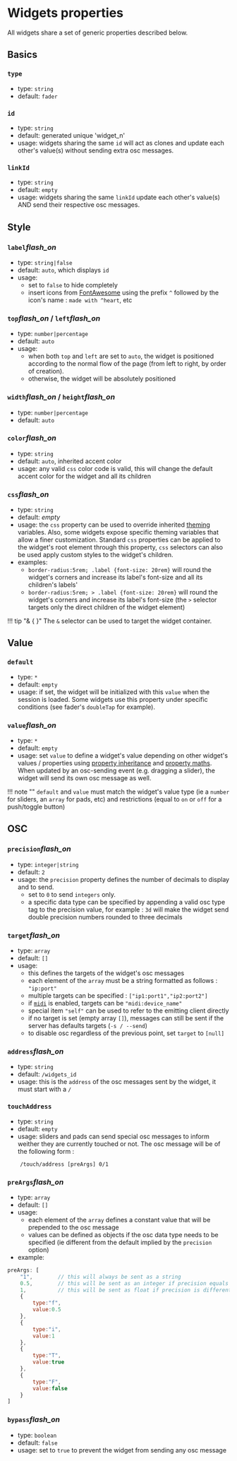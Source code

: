# Widgets properties

All widgets share a set of generic properties described below.

## Basics

### `type`
- type: `string`
- default: `fader`

### `id`
- type: `string`
- default: generated unique 'widget_n'
- usage: widgets sharing the same `id` will act as clones and update each other's value(s) without sending extra osc messages.

### `linkId`
- type: `string`
- default: `empty`
- usage: widgets sharing the same `linkId` update each other's value(s) AND send their respective osc messages.


## Style

### `label`<i class="md-icon" title="dynamic">flash_on</i>
- type: `string|false`
- default: `auto`, which displays `id`
- usage:
    - set to `false` to hide completely
    - insert icons from [FontAwesome](https://fontawesome.com/icons?d=gallery&s=solid&m=free) using the prefix `^` followed by the icon's name : `made with ^heart`, etc

### `top`<i class="md-icon" title="dynamic">flash_on</i> / `left`<i class="md-icon" title="dynamic">flash_on</i>
- type: `number|percentage`
- default: `auto`
- usage:
    - when both `top` and `left` are set to `auto`, the widget is positioned according to the normal flow of the page (from left to right, by order of creation).
    - otherwise, the widget will be absolutely positioned


### `width`<i class="md-icon" title="dynamic">flash_on</i> / `height`<i class="md-icon" title="dynamic">flash_on</i>
- type: `number|percentage`
- default: `auto`

### `color`<i class="md-icon" title="dynamic">flash_on</i>
- type: `string`
- default: `auto`, inherited accent color
- usage: any valid `css` color code is valid, this will change the default accent color for the widget and all its children


### `css`<i class="md-icon" title="dynamic">flash_on</i>
- type: `string`
- default: *empty*
- usage: the `css` property can be used to override inherited [theming](../extras/theming.md) variables. Also, some widgets expose specific theming variables that allow a finer customization. Standard `css` properties can be applied to the widget's root element through this property, `css` selectors can also be used apply custom styles to the widget's children.
- examples:
    - `border-radius:5rem; .label {font-size: 20rem}` will round the widget's corners and increase its label's font-size and all its children's labels'
    - `border-radius:5rem; > .label {font-size: 20rem}` will round the widget's corners and increase its label's font-size (the `>` selector targets only the direct children of the widget element)

!!! tip "& { }"
    The `&` selector can be used to target the widget container.

## Value

### `default`
- type: `*`
- default: `empty`
- usage: if set, the widget will be initialized with this `value` when the session is loaded. Some widgets use this property under specific conditions (see fader's `doubleTap` for example).


### `value`<i class="md-icon" title="dynamic">flash_on</i>
- type: `*`
- default: `empty`
- usage: set `value` to define a widget's value depending on other widget's values / properties using [property inheritance](../extras/property-inheritance.md) and [property maths](../extras/property-maths.md). When updated by an osc-sending event (e.g. dragging a slider), the widget will send its own osc message as well.

!!! note ""
    `default` and `value` must match the widget's value type (ie a `number` for sliders, an `array` for pads, etc) and restrictions (equal to `on` or `off` for a push/toggle button)


## OSC

### `precision`<i class="md-icon" title="dynamic">flash_on</i>
- type: `integer|string`
- default: `2`
- usage: the `precision` property defines the number of decimals to display and to send.
  - set to `0` to send `integers` only.
  - a specific data type can be specified by appending a valid osc type tag to the precision value, for example : `3d` will make the widget send double precision numbers rounded to three decimals

### `target`<i class="md-icon" title="dynamic">flash_on</i>
- type: `array`
- default: `[]`
- usage:
    - this defines the targets of the widget's osc messages
    - each element of the `array` must be a string formatted as follows : `"ip:port"`
    - multiple targets can be specified : `["ip1:port1","ip2:port2"]`
    - if [`midi`](../extras/midi.md) is enabled, targets can be `"midi:device_name"`
    - special item `"self"` can be used to refer to the emitting client directly
    - if no target is set (empty array `[]`), messages can still be sent if the server has defaults targets (`-s / --send`)
    - to disable osc regardless of the previous point, set `target` to `[null]`

### `address`<i class="md-icon" title="dynamic">flash_on</i>
- type: `string`
- default: `/widgets_id`
- usage: this is the `address` of the osc messages sent by the widget, it must start with a `/`

### `touchAddress`
- type: `string`
- default: `empty`
- usage: sliders and pads can send special osc messages to inform weither they are currently touched or not. The osc message will be of the following form :
```
    /touch/address [preArgs] 0/1
```

### `preArgs`<i class="md-icon" title="dynamic">flash_on</i>
- type: `array`
- default: `[]`
- usage:
    - each element of the `array` defines a constant value that will be prepended to the osc message
    - values can be defined as objects if the osc data type needs to be specified (ie different from the default implied by the `precision` option)
- example:
```js
preArgs: [
    "1",        // this will always be sent as a string
    0.5,        // this will be sent as an integer if precision equals 0
    1,          // this will be sent as float if precision is different from 0
    {
        type:"f",
        value:0.5
    },
    {
        type:"i",
        value:1
    },
    {
        type:"T",
        value:true
    },
    {
        type:"F",
        value:false
    }
]
```

### `bypass`<i class="md-icon" title="dynamic">flash_on</i>
- type: `boolean`
- default: `false`
- usage: set to `true` to prevent the widget from sending any osc message
